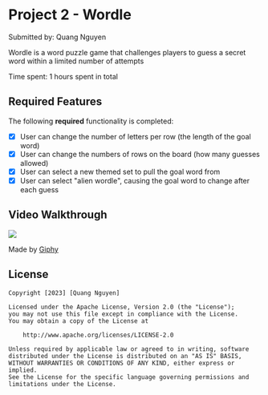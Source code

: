 # Project 2 - Wordle

Submitted by: Quang Nguyen

Wordle is a word puzzle game that challenges players to guess a secret word within a limited number of attempts

Time spent: 1 hours spent in total

## Required Features

The following **required** functionality is completed:

- [x] User can change the number of letters per row (the length of the goal word)
- [x] User can change the numbers of rows on the board (how many guesses allowed)
- [x] User can select a new themed set to pull the goal word from
- [x] User can select "alien wordle", causing the goal word to change after each guess

## Video Walkthrough

<img src="https://media.giphy.com/media/v1.Y2lkPTc5MGI3NjExbWJsb3ZwcDd1a2Q4b3M1dGhkMml1eTBsbm5vaXRvODBwcXVyMWl4cyZlcD12MV9pbnRlcm5hbF9naWZfYnlfaWQmY3Q9Zw/EjXZv8JZAo1WuGGa9Z/giphy.gif" />

Made by [Giphy](https://giphy.com/)

## License

    Copyright [2023] [Quang Nguyen]

    Licensed under the Apache License, Version 2.0 (the "License");
    you may not use this file except in compliance with the License.
    You may obtain a copy of the License at

        http://www.apache.org/licenses/LICENSE-2.0

    Unless required by applicable law or agreed to in writing, software
    distributed under the License is distributed on an "AS IS" BASIS,
    WITHOUT WARRANTIES OR CONDITIONS OF ANY KIND, either express or implied.
    See the License for the specific language governing permissions and
    limitations under the License.
